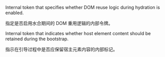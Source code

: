Internal token that specifies whether DOM reuse logic
during hydration is enabled.

指定是否启用水合期间的 DOM 重用逻辑的内部令牌。

Internal token that indicates whether host element content should be
retained during the bootstrap.

指示在引导过程中是否应保留宿主元素内容的内部标记。